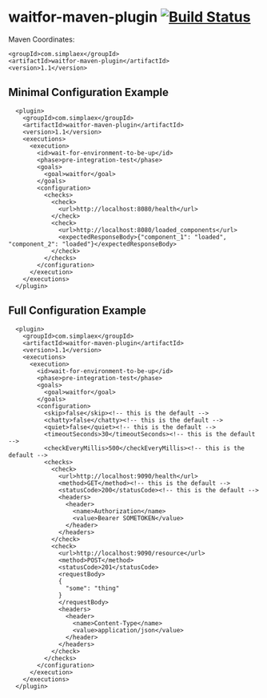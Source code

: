 # waitfor-maven-plugin [![Build Status](https://travis-ci.org/simplaex/waitfor-maven-plugin.svg?branch=master)](https://travis-ci.org/simplaex/waitfor-maven-plugin)

Maven Coordinates:
    
    <groupId>com.simplaex</groupId>
    <artifactId>waitfor-maven-plugin</artifactId>
    <version>1.1</version>

## Minimal Configuration Example

      <plugin>
        <groupId>com.simplaex</groupId>
        <artifactId>waitfor-maven-plugin</artifactId>
        <version>1.1</version>
        <executions>
          <execution>
            <id>wait-for-environment-to-be-up</id>
            <phase>pre-integration-test</phase>
            <goals>
              <goal>waitfor</goal>
            </goals>
            <configuration>
              <checks>
                <check>
                  <url>http://localhost:8080/health</url>
                </check>
                <check>
                  <url>http://localhost:8080/loaded_components</url>
                  <expectedResponseBody>{"component_1": "loaded", "component_2": "loaded"}</expectedResponseBody>
                </check>
              </checks>
            </configuration>
          </execution>
        </executions>
      </plugin>

## Full Configuration Example

      <plugin>
        <groupId>com.simplaex</groupId>
        <artifactId>waitfor-maven-plugin</artifactId>
        <version>1.1</version>
        <executions>
          <execution>
            <id>wait-for-environment-to-be-up</id>
            <phase>pre-integration-test</phase>
            <goals>
              <goal>waitfor</goal>
            </goals>
            <configuration>
              <skip>false</skip><!-- this is the default -->
              <chatty>false</chatty><!-- this is the default -->
              <quiet>false</quiet><!-- this is the default -->
              <timeoutSeconds>30</timeoutSeconds><!-- this is the default -->
              <checkEveryMillis>500</checkEveryMillis><!-- this is the default -->
              <checks>
                <check>
                  <url>http://localhost:9090/health</url>
                  <method>GET</method><!-- this is the default -->
                  <statusCode>200</statusCode><!-- this is the default -->
                  <headers>
                    <header>
                      <name>Authorization</name>
                      <value>Bearer SOMETOKEN</value>
                    </header>
                  </headers>
                </check>
                <check>
                  <url>http://localhost:9090/resource</url>
                  <method>POST</method>
                  <statusCode>201</statusCode>
                  <requestBody>
                  {
                    "some": "thing"
                  }
                  </requestBody>
                  <headers>
                    <header>
                      <name>Content-Type</name>
                      <value>application/json</value>
                    </header>
                  </headers>
                </check>
              </checks>
            </configuration>
          </execution>
        </executions>
      </plugin>
